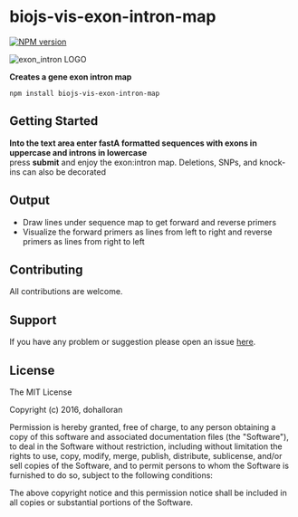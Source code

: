 # biojs-vis-exon-intron-map

[![NPM version](http://img.shields.io/npm/v/biojs-vis-exon-intron-map.svg)](https://www.npmjs.org/package/biojs-vis-exon-intron-map) 

![exon_intron LOGO](https://user-images.githubusercontent.com/8477977/43046738-5f785470-8d9b-11e8-8a84-65bd36bb622b.png)


**Creates a gene exon intron map**

`npm install biojs-vis-exon-intron-map`  

## Getting Started
**Into the text area enter fastA formatted sequences with exons in uppercase and introns in lowercase**  
press **submit** and enjoy the exon:intron map. Deletions, SNPs, and knock-ins can also be decorated  

## Output
- Draw lines under sequence map to get forward and reverse primers 
- Visualize the forward primers as lines from left to right and reverse primers as lines from right to left  


## Contributing

All contributions are welcome.

## Support

If you have any problem or suggestion please open an issue [here](https://github.com/dohalloran/biojs-vis-exon-intron-map/issues).

## License 

The MIT License

Copyright (c) 2016, dohalloran

Permission is hereby granted, free of charge, to any person
obtaining a copy of this software and associated documentation
files (the "Software"), to deal in the Software without
restriction, including without limitation the rights to use,
copy, modify, merge, publish, distribute, sublicense, and/or sell
copies of the Software, and to permit persons to whom the
Software is furnished to do so, subject to the following
conditions:

The above copyright notice and this permission notice shall be
included in all copies or substantial portions of the Software.

